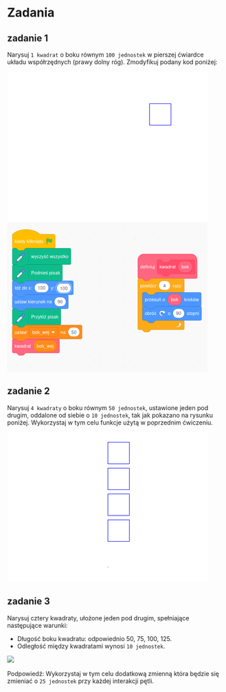 # Zadania

## zadanie 1

Narysuj ```1 kwadrat``` o boku równym ```100 jednostek``` w pierszej ćwiardce układu współrzędnych (prawy dolny róg). Zmodyfikuj podany kod poniżej:

<img src="./kwadrat.png" />

<img src="./kwadrat_kod.png" />

## zadanie 2

Narysuj ```4 kwadraty``` o boku równym ```50 jednostek```, ustawione jeden pod drugim, oddalone od siebie o ```10 jednostek```, tak jak pokazano na rysunku poniżej. Wykorzystaj w tym celu funkcje użytą w poprzednim ćwiczeniu.

<img src="./kwadraty4.png" />

## zadanie 3

Narysuj cztery kwadraty, ułożone jeden pod drugim, spełniające następujące warunki:

- Długość boku kwadratu: odpowiednio 50, 75, 100, 125.
- Odległość między kwadratami wynosi ```10 jednostek```.

<img src="./img/kwadraty_zmiana_boku.png" />

Podpowiedź: Wykorzystaj w tym celu dodatkową zmienną która będzie się zmieniać o ```25 jednostek``` przy każdej interakcji pętli.

